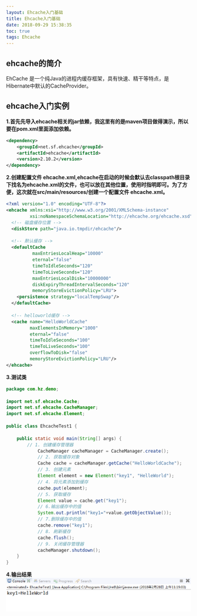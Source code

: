 ```yaml
---
layout: Ehcache入门基础
title: Ehcache入门基础
date: 2018-09-29 15:38:35
toc: true
tags: Ehcache
---
```


## ehcache的简介   
EhCache 是一个纯Java的进程内缓存框架，具有快速、精干等特点，是Hibernate中默认的CacheProvider。  
  
<!--more--> 
## ehcache入门实例  
**1.首先先导入ehcache相关的jar依赖，我这里有的是maven项目做得演示，所以要在pom.xml里面添加依赖。**  
```xml  
<dependency>  
    <groupId>net.sf.ehcache</groupId>  
    <artifactId>ehcache</artifactId>  
    <version>2.10.2</version>  
</dependency> 
```
  
**2.创建配置文件 ehcache.xml,ehcache在启动的时候会默认去classpath根目录下找名为ehcache.xml的文件，也可以放在其他位置，使用时指明即可。为了方便，这次就在src/main/resources/创建一个配置文件 ehcache.xml。**  
```xml  
<?xml version="1.0" encoding="UTF-8"?>  
<ehcache xmlns:xsi="http://www.w3.org/2001/XMLSchema-instance"  
         xsi:noNamespaceSchemaLocation="http://ehcache.org/ehcache.xsd">  
  <!-- 磁盘缓存位置 -->  
  <diskStore path="java.io.tmpdir/ehcache"/>  
  
  <!-- 默认缓存 -->  
  <defaultCache  
          maxEntriesLocalHeap="10000"  
          eternal="false"  
          timeToIdleSeconds="120"  
          timeToLiveSeconds="120"  
          maxEntriesLocalDisk="10000000"  
          diskExpiryThreadIntervalSeconds="120"  
          memoryStoreEvictionPolicy="LRU">  
    <persistence strategy="localTempSwap"/>  
  </defaultCache>  
  
  <!-- helloworld缓存 -->  
  <cache name="HelloWorldCache"  
         maxElementsInMemory="1000"  
         eternal="false"  
         timeToIdleSeconds="100"  
         timeToLiveSeconds="100"  
         overflowToDisk="false"  
         memoryStoreEvictionPolicy="LRU"/>  
</ehcache>
```
  
**3.测试类**  
```java  
package com.hz.demo;  
  
import net.sf.ehcache.Cache;  
import net.sf.ehcache.CacheManager;  
import net.sf.ehcache.Element;  
  
public class EhcacheTest1 {  
  
    public static void main(String[] args) {  
        // 1. 创建缓存管理器  
            CacheManager cacheManager = CacheManager.create();  
            // 2. 获取缓存对象  
            Cache cache = cacheManager.getCache("HelloWorldCache");  
            // 3. 创建元素  
            Element element = new Element("key1", "HelleWorld");  
            // 4. 将元素添加到缓存  
            cache.put(element);  
            // 5. 获取缓存  
            Element value = cache.get("key1");  
            // 6.输出缓存中的值  
            System.out.println("key1="+value.getObjectValue());  
            // 7.删除缓存中的值  
            cache.remove("key1");  
            // 8. 刷新缓存  
            cache.flush();  
            // 9. 关闭缓存管理器  
            cacheManager.shutdown();  
    }  
}
```
  
**4.输出结果**  
![哎呀，图片跑丢了](Ehcache入门基础/ehcache运行结果.png)